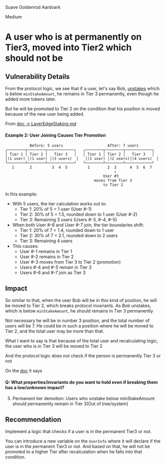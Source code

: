 Suave Goldenrod Aardvark

Medium

# A user who is at permanently on Tier3, moved into Tier2 which should not be

## Vulnerability Details
From the protocol logic, we see that if a user, let's say Bob, [unstakes](https://github.com/sherlock-audit/2025-05-layeredge/blob/main/edgen-staking/src/stake/LayerEdgeStaking.sol#L743) which is below `minStakeAmount`, he remains in Tier 3 permanently, even though he added more tokens later.

But he will be promoted to Tier 2 on the condition that his position is moved because of the new user being added.

From [doc -> LayerEdgeStaking.md](https://github.com/sherlock-audit/2025-05-layeredge/blob/main/edgen-staking/docs/LayerEdgeStaking.md#example-2-user-joining-causes-tier-promotion)

#### Example 2: User Joining Causes Tier Promotion

```Text
           Before: 5 users                    After: 7 users
┌────────┬────────┬────────────┐   ┌────────┬────────┬────────────┐
│ Tier 1 │ Tier 2 │   Tier 3   │   │ Tier 1 │ Tier 2 │   Tier 3   │
│(1 user) │(1 user) │(3 users)  │   │(1 user) │(2 users)│(4 users)  │
└────────┴────────┴────────────┘   └────────┴────────┴────────────┘
   1       2         3  4  5         1        2  3      4  5  6  7
                                                 ↑
                                            User #3
                                        moves from Tier 3
                                            to Tier 2
```

In this example:
- With 5 users, the tier calculation works out to:
  - Tier 1: 20% of 5 = 1 user (User #-1)
  - Tier 2: 30% of 5 = 1.5, rounded down to 1 user (User #-2)
  - Tier 3: Remaining 3 users (Users #-3, #-4, #-5)
- When both User #-6 and User #-7 join, the tier boundaries shift:
  - Tier 1: 20% of 7 = 1.4, rounded down to 1 user
  - Tier 2: 30% of 7 = 2.1, rounded down to 2 users
  - Tier 3: Remaining 4 users
- This causes:
  - User #-1 remains in Tier 1
  - User #-2 remains in Tier 2
  - User #-3 moves from Tier 3 to Tier 2 (promotion)
  - Users #-4 and #-5 remain in Tier 3
  - Users #-6 and #-7 join as Tier 3


## Impact

So similar to that, when the user Bob will be in this kind of position, he will be moved to Tier 2, which breaks protocol invariants.
As Bob unstakes, which is below `minStakeAmount`, he should remains in Tier 3 permanently

Not necessary he will be in number 3 position, and the total number of users will be 7.
He could be in such a position where he will be moved to Tier 2, and the total user may be more than that.

What I want to say is that because of the total user and recalculating logic, the user who is in Tier 3 will be moved to Tier 2

And the protocol logic does not check if the person is permanently Tier 3 or not

On the [doc](https://github.com/sherlock-audit/2025-05-layeredge/blob/main/README.md#q-what-propertiesinvariants-do-you-want-to-hold-even-if-breaking-them-has-a-lowunknown-impact) it says
#### Q: What properties/invariants do you want to hold even if breaking them has a low/unknown impact?
5. Permanent tier demotion: Users who unstake below minStakeAmount should permanently remain in Tier 3(Out of tree/system)

## Recommendation 

Implement a logic that checks if a user is in the permanent Tier3 or not.

You can introduce a new variable on the `UserInfo` where it will declare if the user is in the permanent Tier3 or not.
And based on that, he will not be promoted to a higher Tier after recalculation when he falls into that condition.